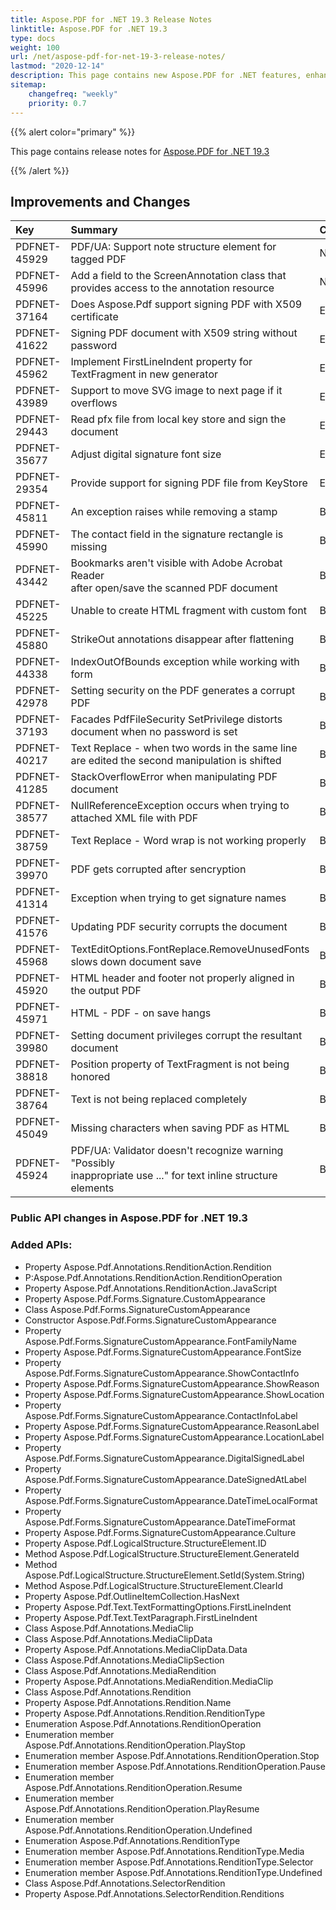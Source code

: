 ```yaml
---
title: Aspose.PDF for .NET 19.3 Release Notes
linktitle: Aspose.PDF for .NET 19.3
type: docs
weight: 100
url: /net/aspose-pdf-for-net-19-3-release-notes/
lastmod: "2020-12-14"
description: This page contains new Aspose.PDF for .NET features, enhancement, and bug fixes in 2019, version 19.3.
sitemap:
    changefreq: "weekly"
    priority: 0.7
---
```


{{% alert color="primary" %}} 

This page contains release notes for [Aspose.PDF for .NET 19.3](https://www.nuget.org/packages/Aspose.PDF/19.3.0)

{{% /alert %}} 

## Improvements and Changes

|**Key**|**Summary**|**Category**|
| :- | :- | :- |
|PDFNET-45929|PDF/UA: Support note structure element for tagged PDF|New Feature|
|PDFNET-45996|Add a field to the ScreenAnnotation class that provides access to the annotation resource|New Feature|
|PDFNET-37164 |Does Aspose.Pdf support signing PDF with X509 certificate|Enhancement|
|PDFNET-41622 |Signing PDF document with X509 string without password|Enhancement|
|PDFNET-45962|Implement FirstLineIndent property for TextFragment in new generator|Enhancement|
|PDFNET-43989|Support to move SVG image to next page if it overflows|Enhancement|
|PDFNET-29443|Read pfx file from local key store and sign the document|Enhancement|
|PDFNET-35677|Adjust digital signature font size|Enhancement|
|PDFNET-29354|Provide support for signing PDF file from KeyStore|Enhancement|
|PDFNET-45811|An exception raises while removing a stamp|Bug|
|PDFNET-45990|The contact field in the signature rectangle is missing|Bug|
|PDFNET-43442|Bookmarks aren't visible with Adobe Acrobat Reader <br/>after open/save the scanned PDF document|Bug|
|PDFNET-45225|Unable to create HTML fragment with custom font|Bug|
|PDFNET-45880|StrikeOut annotations disappear after flattening|Bug|
|PDFNET-44338|IndexOutOfBounds exception while working with form|Bug|
|PDFNET-42978|Setting security on the PDF generates a corrupt PDF|Bug|
|PDFNET-37193|Facades PdfFileSecurity SetPrivilege distorts document when no password is set|Bug|
|PDFNET-40217|Text Replace - when two words in the same line are edited the second manipulation is shifted|Bug|
|PDFNET-41285|StackOverflowError when manipulating PDF document|Bug|
|PDFNET-38577|NullReferenceException occurs when trying to attached XML file with PDF|Bug|
|PDFNET-38759|Text Replace - Word wrap is not working properly|Bug|
|PDFNET-39970|PDF gets corrupted after sencryption|Bug|
|PDFNET-41314|Exception when trying to get signature names|Bug|
|PDFNET-41576|Updating PDF security corrupts the document|Bug|
|PDFNET-45968|TextEditOptions.FontReplace.RemoveUnusedFonts slows down document save|Bug|
|PDFNET-45920|HTML header and footer not properly aligned in the output PDF|Bug|
|PDFNET-45971|HTML - PDF - on save hangs|Bug|
|PDFNET-39980|Setting document privileges corrupt the resultant document|Bug|
|PDFNET-38818|Position property of TextFragment is not being honored|Bug|
|PDFNET-38764|Text is not being replaced completely|Bug|
|PDFNET-45049|Missing characters when saving PDF as HTML|Bug|
|PDFNET-45924|PDF/UA: Validator doesn't recognize warning "Possibly <br/>inappropriate use ..." for text inline structure elements|Bug|

### Public API changes in Aspose.PDF for .NET 19.3

### Added APIs:

- Property Aspose.Pdf.Annotations.RenditionAction.Rendition
- P:Aspose.Pdf.Annotations.RenditionAction.RenditionOperation
- Property Aspose.Pdf.Annotations.RenditionAction.JavaScript
- Property Aspose.Pdf.Forms.Signature.CustomAppearance
- Class Aspose.Pdf.Forms.SignatureCustomAppearance
- Constructor Aspose.Pdf.Forms.SignatureCustomAppearance
- Property Aspose.Pdf.Forms.SignatureCustomAppearance.FontFamilyName
- Property Aspose.Pdf.Forms.SignatureCustomAppearance.FontSize
- Property Aspose.Pdf.Forms.SignatureCustomAppearance.ShowContactInfo
- Property Aspose.Pdf.Forms.SignatureCustomAppearance.ShowReason
- Property Aspose.Pdf.Forms.SignatureCustomAppearance.ShowLocation
- Property Aspose.Pdf.Forms.SignatureCustomAppearance.ContactInfoLabel
- Property Aspose.Pdf.Forms.SignatureCustomAppearance.ReasonLabel
- Property Aspose.Pdf.Forms.SignatureCustomAppearance.LocationLabel
- Property Aspose.Pdf.Forms.SignatureCustomAppearance.DigitalSignedLabel
- Property Aspose.Pdf.Forms.SignatureCustomAppearance.DateSignedAtLabel
- Property Aspose.Pdf.Forms.SignatureCustomAppearance.DateTimeLocalFormat
- Property Aspose.Pdf.Forms.SignatureCustomAppearance.DateTimeFormat
- Property Aspose.Pdf.Forms.SignatureCustomAppearance.Culture
- Property Aspose.Pdf.LogicalStructure.StructureElement.ID
- Method Aspose.Pdf.LogicalStructure.StructureElement.GenerateId
- Method Aspose.Pdf.LogicalStructure.StructureElement.SetId(System.String)
- Method Aspose.Pdf.LogicalStructure.StructureElement.ClearId
- Property Aspose.Pdf.OutlineItemCollection.HasNext
- Property Aspose.Pdf.Text.TextFormattingOptions.FirstLineIndent
- Property Aspose.Pdf.Text.TextParagraph.FirstLineIndent
- Class Aspose.Pdf.Annotations.MediaClip
- Class Aspose.Pdf.Annotations.MediaClipData
- Property Aspose.Pdf.Annotations.MediaClipData.Data
- Class Aspose.Pdf.Annotations.MediaClipSection
- Class Aspose.Pdf.Annotations.MediaRendition
- Property Aspose.Pdf.Annotations.MediaRendition.MediaClip
- Class Aspose.Pdf.Annotations.Rendition
- Property Aspose.Pdf.Annotations.Rendition.Name
- Property Aspose.Pdf.Annotations.Rendition.RenditionType
- Enumeration Aspose.Pdf.Annotations.RenditionOperation
- Enumeration member Aspose.Pdf.Annotations.RenditionOperation.PlayStop
- Enumeration member Aspose.Pdf.Annotations.RenditionOperation.Stop
- Enumeration member Aspose.Pdf.Annotations.RenditionOperation.Pause
- Enumeration member Aspose.Pdf.Annotations.RenditionOperation.Resume
- Enumeration member Aspose.Pdf.Annotations.RenditionOperation.PlayResume
- Enumeration member Aspose.Pdf.Annotations.RenditionOperation.Undefined
- Enumeration Aspose.Pdf.Annotations.RenditionType
- Enumeration member Aspose.Pdf.Annotations.RenditionType.Media
- Enumeration member Aspose.Pdf.Annotations.RenditionType.Selector
- Enumeration member Aspose.Pdf.Annotations.RenditionType.Undefined
- Class Aspose.Pdf.Annotations.SelectorRendition
- Property Aspose.Pdf.Annotations.SelectorRendition.Renditions
